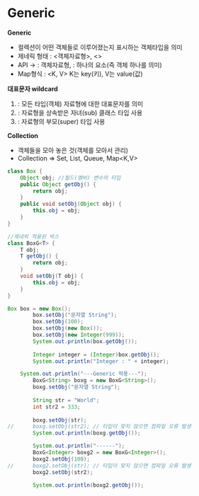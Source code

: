 # Generic

**Generic**
- 컬렉션이 어떤 객체들로 이루어졌는지 표시하는 객체타입을 의미
- 제네릭 형태 : <객체자료형>, <>
- API -> <T> : 객체자료형, <E> : 하나의 요소(즉 객체 하나를 의미)
- Map형식 : <K, V> K는 key(키), V는 value(값)

**대표문자 wildcard**
1. <?> : 모든 타입(객체) 자료형에 대한 대표문자를 의미
2. <? extends 자료형> : 자료형을 상속받은 자녀(sub) 클래스 타입 사용
3. <? super 자료형> : 자료형의 부모(super) 타입 사용           

**Collection**
- 객체들을 모아 놓은 것(객체를 모아서 관리)
- Collection<E> => Set<E>, List<E>, Queue<E>, Map<K,V>

```java
class Box {
	Object obj; //필드(멤버) 변수의 타입
	public Object getObj() {
		return obj;
	}
	public void setObj(Object obj) {
		this.obj = obj;
	}
}
```
```java
//제네릭 적용된 박스
class BoxG<T> {
	T obj;
	T getObj() {
		return obj;
	}
	void setObj(T obj) {
		this.obj = obj;
	}
}
```
```java
Box box = new Box();
		box.setObj("문자열 String");
		box.setObj(100);
		box.setObj(new Box());
		box.setObj(new Integer(999));
		System.out.println(box.getObj());
		
		Integer integer = (Integer)box.getObj();
		System.out.println("Integer : " + integer);
```
```java
	System.out.println("---Generic 적용---");
		BoxG<String> boxg = new BoxG<String>();
		boxg.setObj("문자열 String");
		
		String str = "World";
		int str2 = 333;
		
		boxg.setObj(str);
//		boxg.setObj(str2); // 타입이 맞지 않으면 컴파일 오류 발생
		System.out.println(boxg.getObj());

		System.out.println("------");
		BoxG<Integer> boxg2 = new BoxG<Integer>();
		boxg2.setObj(100);
//		boxg2.setObj(str); // 타입이 맞지 않으면 컴파일 오류 발생
		boxg2.setObj(str2);
		
		System.out.println(boxg2.getObj());
```





